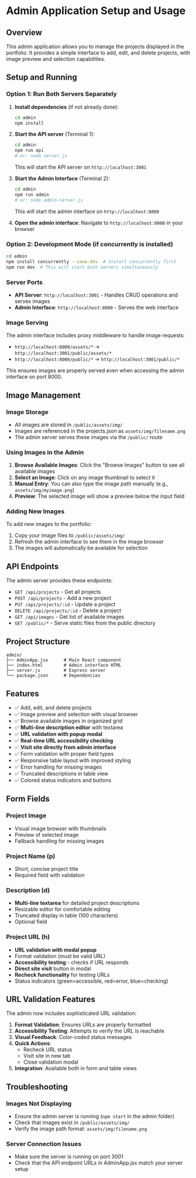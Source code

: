 # Admin Application Setup and Usage

## Overview
This admin application allows you to manage the projects displayed in the portfolio. It provides a simple interface to add, edit, and delete projects, with image preview and selection capabilities.

## Setup and Running

### Option 1: Run Both Servers Separately

1. **Install dependencies** (if not already done):
   ```bash
   cd admin
   npm install
   ```

2. **Start the API server** (Terminal 1):
   ```bash
   cd admin
   npm run api
   # or: node server.js
   ```
   This will start the API server on `http://localhost:3001`

3. **Start the Admin Interface** (Terminal 2):
   ```bash
   cd admin
   npm run admin
   # or: node admin-server.js
   ```
   This will start the admin interface on `http://localhost:8000`

4. **Open the admin interface**:
   Navigate to `http://localhost:8000` in your browser

### Option 2: Development Mode (if concurrently is installed)
```bash
cd admin
npm install concurrently --save-dev  # Install concurrently first
npm run dev  # This will start both servers simultaneously
```

### Server Ports
- **API Server**: `http://localhost:3001` - Handles CRUD operations and serves images
- **Admin Interface**: `http://localhost:8000` - Serves the web interface

### Image Serving
The admin interface includes proxy middleware to handle image requests:
- `http://localhost:8000/assets/*` → `http://localhost:3001/public/assets/*`
- `http://localhost:8000/public/*` → `http://localhost:3001/public/*`

This ensures images are properly served even when accessing the admin interface on port 8000.

## Image Management

### Image Storage
- All images are stored in `/public/assets/img/`
- Images are referenced in the projects.json as `assets/img/filename.png`
- The admin server serves these images via the `/public/` route

### Using Images in the Admin
1. **Browse Available Images**: Click the "Browse Images" button to see all available images
2. **Select an Image**: Click on any image thumbnail to select it
3. **Manual Entry**: You can also type the image path manually (e.g., `assets/img/myimage.png`)
4. **Preview**: The selected image will show a preview below the input field

### Adding New Images
To add new images to the portfolio:
1. Copy your image files to `/public/assets/img/`
2. Refresh the admin interface to see them in the image browser
3. The images will automatically be available for selection

## API Endpoints

The admin server provides these endpoints:
- `GET /api/projects` - Get all projects
- `POST /api/projects` - Add a new project
- `PUT /api/projects/:id` - Update a project
- `DELETE /api/projects/:id` - Delete a project
- `GET /api/images` - Get list of available images
- `GET /public/*` - Serve static files from the public directory

## Project Structure

```
admin/
├── AdminApp.jsx      # Main React component
├── index.html        # Admin interface HTML
├── server.js         # Express server
└── package.json      # Dependencies
```

## Features

- ✅ Add, edit, and delete projects
- ✅ Image preview and selection with visual browser
- ✅ Browse available images in organized grid
- ✅ **Multi-line description editor** with textarea
- ✅ **URL validation with popup modal**
- ✅ **Real-time URL accessibility checking**
- ✅ **Visit site directly from admin interface**
- ✅ Form validation with proper field types
- ✅ Responsive table layout with improved styling
- ✅ Error handling for missing images
- ✅ Truncated descriptions in table view
- ✅ Colored status indicators and buttons

## Form Fields

### Project Image
- Visual image browser with thumbnails
- Preview of selected image
- Fallback handling for missing images

### Project Name (p)
- Short, concise project title
- Required field with validation

### Description (d) 
- **Multi-line textarea** for detailed project descriptions
- Resizable editor for comfortable editing
- Truncated display in table (100 characters)
- Optional field

### Project URL (h)
- **URL validation with modal popup**
- Format validation (must be valid URL)
- **Accessibility testing** - checks if URL responds
- **Direct site visit** button in modal
- **Recheck functionality** for testing URLs
- Status indicators (green=accessible, red=error, blue=checking)

## URL Validation Features

The admin now includes sophisticated URL validation:

1. **Format Validation**: Ensures URLs are properly formatted
2. **Accessibility Testing**: Attempts to verify the URL is reachable
3. **Visual Feedback**: Color-coded status messages
4. **Quick Actions**: 
   - Recheck URL status
   - Visit site in new tab
   - Close validation modal
5. **Integration**: Available both in form and table views

## Troubleshooting

### Images Not Displaying
- Ensure the admin server is running (`npm start` in the admin folder)
- Check that images exist in `/public/assets/img/`
- Verify the image path format: `assets/img/filename.png`

### Server Connection Issues
- Make sure the server is running on port 3001
- Check that the API endpoint URLs in AdminApp.jsx match your server setup
